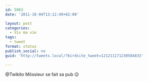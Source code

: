 ```yaml
---
id: 5963
date: '2011-10-04T13:12:49+02:00'

layout: post
categories:
  - Vis ma vie
tags:
  - tweet
format: status
publish_social: no
guid: 'http://tweets.local/?birdsite_tweet=121211171230584833'

---
```


@Twikito Môssieur se fait sa pub 😉